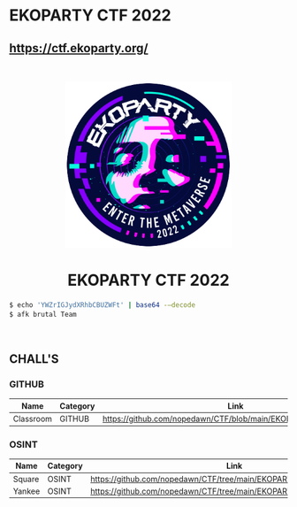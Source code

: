 # EKOPARTY CTF 2022
## https://ctf.ekoparty.org/

<br>
<p align="center">
  <a href="https://ctf.ekoparty.org/" target="_blank">
    <img src="logo.png" width="300">
  </a>
</p>
<h1 align="center">EKOPARTY CTF 2022</h1>

```bash
$ echo 'YWZrIGJydXRhbCBUZWFt' | base64 -–decode
$ afk brutal Team
```
<br>

## CHALL'S

### GITHUB
|   Name    |   Category   |               Link                 |
|-----------|--------------|------------------------------------|
| Classroom | GITHUB       | https://github.com/nopedawn/CTF/blob/main/EKOPARTYCTF22/GITHUB |

### OSINT
|   Name    |   Category   |               Link                 |
|-----------|--------------|------------------------------------|
| Square | OSINT       | https://github.com/nopedawn/CTF/tree/main/EKOPARTYCTF22/OSINT/Square |
| Yankee | OSINT       | https://github.com/nopedawn/CTF/tree/main/EKOPARTYCTF22/OSINT/Yankee |

